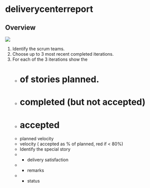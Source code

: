 deliverycenterreport
=========================

## Overview

![](https://raw.github.com/wrackzone/rally-peregrine/master/delivery-center-report/ScreenShot.png)

1. Identify the scrum teams. 
2. Choose up to 3 most recent completed iterations.
3. For each of the 3 iterations show the 
    - # of stories planned.
    - # completed (but not accepted)
    - # accepted
    - planned velocity
    - velocity ( accepted as % of planned, red if < 80%)
    - Identify the special story
    - - delivery satisfaction
    - - remarks
    - - status

